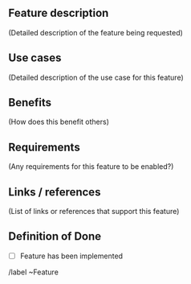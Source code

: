 ## Feature description

(Detailed description of the feature being requested)


## Use cases


(Detailed description of the use case for this feature)


## Benefits

(How does this benefit others)


## Requirements

(Any requirements for this feature to be enabled?)


## Links / references

(List of links or references that support this feature)


## Definition of Done
- [ ] Feature has been implemented







/label ~Feature